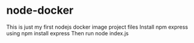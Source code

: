 # node-docker
This is just my first nodejs docker image project files
Install npm express using npm install express
Then run node index.js
